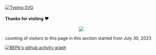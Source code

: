 [![Typing SVG](https://readme-typing-svg.herokuapp.com?color=%2336BCF7&center=true&vCenter=true&width=600&lines=Hi+there+👋,+I+am+Rongchen+Lin;+Welcome+to+My+Profile!;Always+learning+new+things)](https://git.io/typing-svg)

#### Thanks for visiting :heart:

<p align="center"> 
<img src="https://profile-counter.glitch.me/rongchenlin/count.svg">  

counting of visitors to this page in this section started from July 30, 2023

[![BEPb's github activity graph](https://github-readme-activity-graph.cyclic.app/graph?username=rongchenlin&theme=github-compact)](https://github.com/rongchenlin/github-readme-activity-graph)
